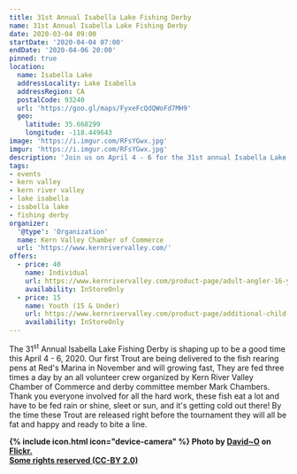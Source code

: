 ```yaml
---
title: 31st Annual Isabella Lake Fishing Derby
name: 31st Annual Isabella Lake Fishing Derby
date: 2020-03-04 09:00
startDate: '2020-04-04 07:00'
endDate: '2020-04-06 20:00'
pinned: true
location:
  name: Isabella Lake
  addressLocality: Lake Isabella
  addressRegion: CA
  postalCode: 93240
  url: 'https://goo.gl/maps/FyxeFcQdQWoFd7MH9'
  geo:
    latitude: 35.668299
    longitude: -118.449643
image: 'https://i.imgur.com/RFsYGwx.jpg'
imgur: 'https://i.imgur.com/RFsYGwx.jpg'
description: 'Join us on April 4 - 6 for the 31st annual Isabella Lake Fishing Derby. Inexpensive family fun with loads of prizes!'
tags:
- events
- kern valley
- kern river valley
- lake isabella
- isabella lake
- fishing derby
organizer:
  '@type': 'Organization'
  name: Kern Valley Chamber of Commerce
  url: 'https://www.kernrivervalley.com/'
offers:
  - price: 40
    name: Individual
    url: https://www.kernrivervalley.com/product-page/adult-angler-16-years-and-older-1
    availability: InStoreOnly
  - price: 15
    name: Youth (15 & Under)
    url: https://www.kernrivervalley.com/product-page/additional-child-for-family-pack
    availability: InStoreOnly
---
```

The 31<sup>st</sup> Annual Isabella Lake Fishing Derby is shaping up to be a good time this
April 4 - 6, 2020. Our first Trout are being delivered to the fish rearing pens
at Red's Marina in November and will growing fast, They are fed three times a day
by an all volunteer crew organized by Kern River Valley Chamber of Commerce and
derby committee member Mark Chambers. Thank you everyone involved for all the hard
work, these fish eat a lot and have to be fed rain or shine, sleet or sun, and it's
getting cold out there! By the time these Trout are released right before the
tournament they will all be fat and happy and ready to bite a line.

**{% include icon.html icon="device-camera" %} Photo by [David~O](https://www.flickr.com/photos/8106459@N07/) on [Flickr.](https://www.flickr.com/photos/8106459@N07/7040942387/in/photostream/)<br />[Some rights reserved (CC-BY 2.0)](https://creativecommons.org/licenses/by/2.0/)**

